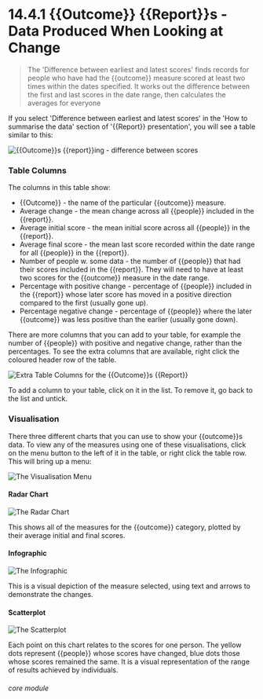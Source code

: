 # 14.4.1  <i class="fa fa-chart-line"></i> {{Outcome}} {{Report}}s - Data Produced When Looking at Change

> The 'Difference between earliest and latest scores' finds records for people who have had the {{outcome}} measure scored at least two times within the dates specified. It works out the difference between the first and last scores in the date range, then calculates the averages for everyone



If you select 'Difference between earliest and latest scores' in the 'How to summarise the data' section of '{{Report}} presentation', you will see a table similar to this:

![{{Outcome}}s {{report}}ing - difference between scores](13.4.1a.png)

### Table Columns

The columns in this table show:

  - {{Outcome}} - the name of the particular {{outcome}} measure.
  - Average change - the mean change across all {{people}} included in the {{report}}.
  - Average initial score - the mean initial score across all {{people}} in the {{report}}.
  - Average final score - the mean last score recorded within the date range for all {{people}} in the {{report}}.
  - Number of people w. some data - the number of {{people}} that had their scores included in the {{report}}. They will need to have at least two scores for the {{outcome}} measure in the date range.
  - Percentage with positive change - percentage of {{people}} included in the {{report}} whose later score has moved in a positive direction compared to the first (usually gone up).
  - Percentage negative change - percentage of {{people}} where the later {{outcome}} was less positive than the earlier (usually gone down). 
  
There are more columns that you can add to your table, for example the number of {{people}} with positive and negative change, rather than the percentages. To see the extra columns that are available, right click the coloured header row of the table.

![Extra Table Columns for the {{Outcome}}s {{Report}}](13.4.0c.png)

To add a column to your table, click on it in the list. To remove it, go back to the list and untick.

### Visualisation

There three different charts that you can use to show your {{outcome}}s data.  To view any of the measures using one of these visualisations, click on the menu button to the left of it in the table, or right click the table row. This will bring up a menu:  

![The Visualisation Menu](13.4.0d.png)  

#### Radar Chart
  
  ![The Radar Chart](13.4.0e.png)
  
  This shows all of the measures for the {{outcome}} category, plotted by their average initial and final scores.
  
#### Infographic

  ![The Infographic](13.4.0f.png)
 
  This is a visual depiction of the measure selected, using text and arrows to demonstrate the changes.
 
#### Scatterplot
   
   ![The Scatterplot](13.4.0g.png)
   
   Each point on this chart relates to the scores for one person. The yellow dots represent {{people}} whose scores have changed, blue dots those whose scores remained the same. It is a visual representation of the range of results achieved by individuals.
   

###### core module


 
